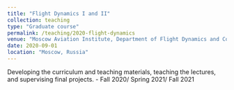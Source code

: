 ```yaml
---
title: "Flight Dynamics I and II"
collection: teaching
type: "Graduate course"
permalink: /teaching/2020-flight-dynamics
venue: "Moscow Aviation Institute, Department of Flight Dynamics and Control"
date: 2020-09-01
location: "Moscow, Russia"
---
```

Developing the curriculum and teaching materials, teaching the lectures, and supervising final projects. - Fall 2020/ Spring 2021/ Fall 2021